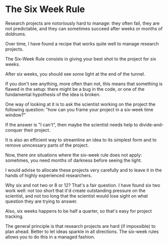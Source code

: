 # The Six Week Rule

Research projects are notoriously hard to manage: they often fail, they are not predictable, and they can sometimes succeed after weeks or months of doldrums.

Over time, I have found a recipe that works quite well to manage research projects.

The Six-Week Rule consists in giving your best shot to the project for six weeks.

After six weeks, you should see *some* light at the end of the tunnel.

If you don't see anything, more often than not, this means that something is flawed in the setup: there might be a bug in the code, or one of the fundamental hypothesis of the idea is broken.

One way of looking at it is to ask the scientist working on the project the following question: "how can you frame your project in a six-week time window?"

If the answer is "I can't", then maybe the scientist needs help to divide-and-conquer their project.

It is also an efficient way to streamline an idea to its simplest form and to remove unncessary parts of the project.

Now, there *are* situations where the six-week rule does not apply: sometimes, you need months of darkness before seeing the light.

I would advise to allocate these projects very carefully and to leave it in the hands of highly experienced researchers.

Why six and not two or 8 or 12?  That's a fair question.  I have found six two work well: not too short that it'd create outstanding pressure on the scientist, and not too long that the scientist would lose sight on what question they are trying to answer.

Also, six weeks happens to be half a quarter, so that's easy for project tracking.

The general principle is that research projects are hard (if impossible) to plan ahead.  Better to let ideas sparkle in all directions.  The six-week rules allows you to do this in a managed fashion.


